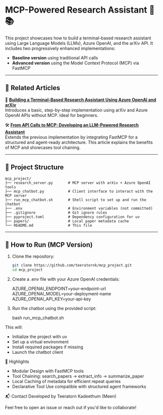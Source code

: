 # MCP-Powered Research Assistant 🧠📚

This project showcases how to build a terminal-based research assistant using Large Language Models (LLMs), Azure OpenAI, and the arXiv API. It includes two progressively enhanced implementations:

- **Baseline version** using traditional API calls
- **Advanced version** using the Model Context Protocol (MCP) via FastMCP

---

## 📖 Related Articles

🧰 **[Building a Terminal-Based Research Assistant Using Azure OpenAI and arXiv](https://medium.com/@tkadeethum/building-a-terminal-based-research-assistant-using-azure-openai-and-arxiv-7738a2a215e4)**  
Introduces a basic, step-by-step implementation using arXiv and Azure OpenAI APIs without MCP. Ideal for beginners.

🛠 **[From API Calls to MCP: Developing an LLM-Powered Research Assistant](https://medium.com/@tkadeethum/from-api-calls-to-mcp-developing-an-llm-powered-research-assistant-5bc806585ab7)**  
Extends the previous implementation by integrating FastMCP for a structured and agent-ready architecture. This article explains the benefits of MCP and showcases tool chaining.

---

## 📁 Project Structure

```text
mcp_project/
├── research_server.py       # MCP server with arXiv + Azure OpenAI tools
├── mcp_chatbot.py           # Client interface to interact with the MCP server
├── run_mcp_chatbot.sh       # Shell script to set up and run the chatbot
├── .env                     # Environment variables (not committed)
├── .gitignore               # Git ignore rules
├── pyproject.toml           # Dependency configuration for uv
├── papers/                  # Local paper metadata cache
└── README.md                # This file
```

---

## 🚀 How to Run (MCP Version)

1. Clone the repository:

   ```bash
   git clone https://github.com/teeratornk/mcp_project.git
   cd mcp_project

2. Create a .env file with your Azure OpenAI credentials:

   AZURE_OPENAI_ENDPOINT=your-endpoint-url
   AZURE_OPENAI_MODEL=your-deployment-name
   AZURE_OPENAI_API_KEY=your-api-key
   
4. Run the chatbot using the provided script:

   bash run_mcp_chatbot.sh

This will:

- Initialize the project with uv
- Set up a virtual environment
- Install required packages if missing
- Launch the chatbot client

📌 Highlights
- Modular Design with FastMCP tools
- Tool Chaining: search_papers → extract_info → summarize_paper
- Local Caching of metadata for efficient repeat queries
- Declarative Tool Use compatible with structured agent frameworks

📬 Contact
Developed by Teeratorn Kadeethum (Meen)

Feel free to open an issue or reach out if you'd like to collaborate!
